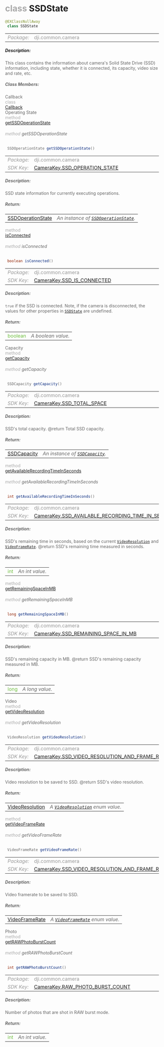 <div class="article"><h1 ><font color="#AAA">class </font>SSDState</h1></div>

~~~java
@EXClassNullAway
 class SSDState 
~~~

<html><table class="table-supportedby"><tr valign="top"><td width=15%><font color="#999"><i>Package:</i></td><td width=85%><font color="#999">dji.common.camera</td></tr></table></html>



##### Description:



<font color="#666">This class contains the information about camera's Solid State Drive (SSD) information, including state, whether it is connected, its capacity, video size and rate, etc.



##### Class Members:

<div class="api-row" id="djicamera_cameraupdatedssdstatecallbackinterface"><div class="api-col left">Callback</div><div class="api-col middle" style="color:#AAA">class</div><div class="api-col right"><a href="/Components/Camera/DJICamera_CameraUpdatedSSDStateCallbackInterface.html">Callback</a></div></div><div class="api-row" id="djicamera_djicamerassdstate_operationstate"><div class="api-col left">Operating State</div><div class="api-col middle" style="color:#AAA">method</div><div class="api-col right"><a class="trigger" href="#djicamera_djicamerassdstate_operationstate_inline">getSSDOperationState</a></div></div><div class="inline-doc" id="djicamera_djicamerassdstate_operationstate_inline"

><div class="article"><h6 ><font color="#AAA">method </font>getSSDOperationState</h6></div>

~~~java
 SSDOperationState getSSDOperationState() 
~~~

<html><table class="table-supportedby"><tr valign="top"><td width=15%><font color="#999"><i>Package:</i></td><td width=85%><font color="#999">dji.common.camera</td></tr><tr valign="top"><td width=15%><font color="#999"><i>SDK Key:</i></td><td width=85%><font color="#999"><a href="/Components/KeyManager/DJICameraKey.html#camerakey_ssd_operation_state_key">CameraKey.SSD_OPERATION_STATE</a></td></tr></table></html>



##### Description:



<font color="#666">SSD state information for currently executing operations.



##### Return:

<html><table class="table-inline-parameters"><tr valign="top"><td><font color="#70BF41"><a href="/Components/Camera/DJICamera_DJICameraSettingsDef.html#djicamera_djicamerassdoperationstate">SSDOperationState</a></td><td><font color="#666"><i>An instance of <code><a href="/Components/Camera/DJICamera_DJICameraSettingsDef.html#djicamera_djicamerassdoperationstate">SSDOperationState</a></code>.</i></td></tr></table></html></div>

<div class="api-row" id="djicamera_djicamerassdstate_isconnected"><div class="api-col left"></div><div class="api-col middle" style="color:#AAA">method</div><div class="api-col right"><a class="trigger" href="#djicamera_djicamerassdstate_isconnected_inline">isConnected</a></div></div><div class="inline-doc" id="djicamera_djicamerassdstate_isconnected_inline"

><div class="article"><h6 ><font color="#AAA">method </font>isConnected</h6></div>

~~~java
 boolean isConnected() 
~~~

<html><table class="table-supportedby"><tr valign="top"><td width=15%><font color="#999"><i>Package:</i></td><td width=85%><font color="#999">dji.common.camera</td></tr><tr valign="top"><td width=15%><font color="#999"><i>SDK Key:</i></td><td width=85%><font color="#999"><a href="/Components/KeyManager/DJICameraKey.html#camerakey_ssd_is_connected_key">CameraKey.SSD_IS_CONNECTED</a></td></tr></table></html>



##### Description:



<font color="#666"><code>true</code> if the SSD is connected. Note, if the camera is disconnected, the values for other properties in <code><a href="/Components/Camera/DJICamera_DJICameraSSDState.html#djicamera_djicamerassdstate">SSDState</a></code> are undefined.



##### Return:

<html><table class="table-inline-parameters"><tr valign="top"><td><font color="#70BF41">boolean</td><td><font color="#666"><i>A boolean value.</i></td></tr></table></html></div>

<div class="api-row" id="djicamera_djicamerassdstate_totalspace"><div class="api-col left">Capacity</div><div class="api-col middle" style="color:#AAA">method</div><div class="api-col right"><a class="trigger" href="#djicamera_djicamerassdstate_totalspace_inline">getCapacity</a></div></div><div class="inline-doc" id="djicamera_djicamerassdstate_totalspace_inline"

><div class="article"><h6 ><font color="#AAA">method </font>getCapacity</h6></div>

~~~java
 SSDCapacity getCapacity() 
~~~

<html><table class="table-supportedby"><tr valign="top"><td width=15%><font color="#999"><i>Package:</i></td><td width=85%><font color="#999">dji.common.camera</td></tr><tr valign="top"><td width=15%><font color="#999"><i>SDK Key:</i></td><td width=85%><font color="#999"><a href="/Components/KeyManager/DJICameraKey.html#camerakey_ssd_total_space_key">CameraKey.SSD_TOTAL_SPACE</a></td></tr></table></html>



##### Description:



<font color="#666">SSD's total capacity. @return Total SSD capacity.



##### Return:

<html><table class="table-inline-parameters"><tr valign="top"><td><font color="#70BF41"><a href="/Components/Camera/DJICamera_DJICameraSettingsDef.html#djicamera_djicamerassdcapacity">SSDCapacity</a></td><td><font color="#666"><i>An instance of <code><a href="/Components/Camera/DJICamera_DJICameraSettingsDef.html#djicamera_djicamerassdcapacity">SSDCapacity</a></code>.</i></td></tr></table></html></div>

<div class="api-row" id="djicamera_djicamerassdstate_availablerecordingtimeinseconds"><div class="api-col left"></div><div class="api-col middle" style="color:#AAA">method</div><div class="api-col right"><a class="trigger" href="#djicamera_djicamerassdstate_availablerecordingtimeinseconds_inline">getAvailableRecordingTimeInSeconds</a></div></div><div class="inline-doc" id="djicamera_djicamerassdstate_availablerecordingtimeinseconds_inline"

><div class="article"><h6 ><font color="#AAA">method </font>getAvailableRecordingTimeInSeconds</h6></div>

~~~java
 int getAvailableRecordingTimeInSeconds() 
~~~

<html><table class="table-supportedby"><tr valign="top"><td width=15%><font color="#999"><i>Package:</i></td><td width=85%><font color="#999">dji.common.camera</td></tr><tr valign="top"><td width=15%><font color="#999"><i>SDK Key:</i></td><td width=85%><font color="#999"><a href="/Components/KeyManager/DJICameraKey.html#camerakey_ssd_available_recording_time_in_seconds_key">CameraKey.SSD_AVAILABLE_RECORDING_TIME_IN_SECONDS</a></td></tr></table></html>



##### Description:



<font color="#666">SSD's remaining time in seconds, based on the current <code><a href="/Components/Camera/DJICamera_DJICameraSettingsDef.html#djicamera_djicameravideoresolution">VideoResolution</a></code> and <code><a href="/Components/Camera/DJICamera_DJICameraSettingsDef.html#djicamera_djicameravideoframerate">VideoFrameRate</a></code>. @return SSD's remaining time measured in seconds.



##### Return:

<html><table class="table-inline-parameters"><tr valign="top"><td><font color="#70BF41">int</td><td><font color="#666"><i>An int value.</i></td></tr></table></html></div>

<div class="api-row" id="djicamera_djicamerassdstate_remainingspaceinmegabytes"><div class="api-col left"></div><div class="api-col middle" style="color:#AAA">method</div><div class="api-col right"><a class="trigger" href="#djicamera_djicamerassdstate_remainingspaceinmegabytes_inline">getRemainingSpaceInMB</a></div></div><div class="inline-doc" id="djicamera_djicamerassdstate_remainingspaceinmegabytes_inline"

><div class="article"><h6 ><font color="#AAA">method </font>getRemainingSpaceInMB</h6></div>

~~~java
 long getRemainingSpaceInMB() 
~~~

<html><table class="table-supportedby"><tr valign="top"><td width=15%><font color="#999"><i>Package:</i></td><td width=85%><font color="#999">dji.common.camera</td></tr><tr valign="top"><td width=15%><font color="#999"><i>SDK Key:</i></td><td width=85%><font color="#999"><a href="/Components/KeyManager/DJICameraKey.html#camerakey_ssd_remaining_space_in_mb_key">CameraKey.SSD_REMAINING_SPACE_IN_MB</a></td></tr></table></html>



##### Description:



<font color="#666">SSD's remaining capacity in MB. @return SSD's remaining capacity measured in MB.



##### Return:

<html><table class="table-inline-parameters"><tr valign="top"><td><font color="#70BF41">long</td><td><font color="#666"><i>A long value.</i></td></tr></table></html></div>

<div class="api-row" id="djicamera_djicamerassdstate_videoresolution"><div class="api-col left">Video</div><div class="api-col middle" style="color:#AAA">method</div><div class="api-col right"><a class="trigger" href="#djicamera_djicamerassdstate_videoresolution_inline">getVideoResolution</a></div></div><div class="inline-doc" id="djicamera_djicamerassdstate_videoresolution_inline"

><div class="article"><h6 ><font color="#AAA">method </font>getVideoResolution</h6></div>

~~~java
 VideoResolution getVideoResolution() 
~~~

<html><table class="table-supportedby"><tr valign="top"><td width=15%><font color="#999"><i>Package:</i></td><td width=85%><font color="#999">dji.common.camera</td></tr><tr valign="top"><td width=15%><font color="#999"><i>SDK Key:</i></td><td width=85%><font color="#999"><a href="/Components/KeyManager/DJICameraKey.html#camerakey_ssd_video_resolution_and_frame_rate_key">CameraKey.SSD_VIDEO_RESOLUTION_AND_FRAME_RATE</a></td></tr></table></html>



##### Description:



<font color="#666">Video resolution to be saved to SSD. @return SSD's video resolution.



##### Return:

<html><table class="table-inline-parameters"><tr valign="top"><td><font color="#70BF41"><a href="/Components/Camera/DJICamera_DJICameraSettingsDef.html#djicamera_djicameravideoresolution">VideoResolution</a></td><td><font color="#666"><i>A <code><a href="/Components/Camera/DJICamera_DJICameraSettingsDef.html#djicamera_djicameravideoresolution">VideoResolution</a></code> enum value.</i></td></tr></table></html></div>

<div class="api-row" id="djicamera_djicamerassdstate_videoframerate"><div class="api-col left"></div><div class="api-col middle" style="color:#AAA">method</div><div class="api-col right"><a class="trigger" href="#djicamera_djicamerassdstate_videoframerate_inline">getVideoFrameRate</a></div></div><div class="inline-doc" id="djicamera_djicamerassdstate_videoframerate_inline"

><div class="article"><h6 ><font color="#AAA">method </font>getVideoFrameRate</h6></div>

~~~java
 VideoFrameRate getVideoFrameRate() 
~~~

<html><table class="table-supportedby"><tr valign="top"><td width=15%><font color="#999"><i>Package:</i></td><td width=85%><font color="#999">dji.common.camera</td></tr><tr valign="top"><td width=15%><font color="#999"><i>SDK Key:</i></td><td width=85%><font color="#999"><a href="/Components/KeyManager/DJICameraKey.html#camerakey_ssd_video_resolution_and_frame_rate_key">CameraKey.SSD_VIDEO_RESOLUTION_AND_FRAME_RATE</a></td></tr></table></html>



##### Description:



<font color="#666">Video framerate to be saved to SSD.



##### Return:

<html><table class="table-inline-parameters"><tr valign="top"><td><font color="#70BF41"><a href="/Components/Camera/DJICamera_DJICameraSettingsDef.html#djicamera_djicameravideoframerate">VideoFrameRate</a></td><td><font color="#666"><i>A <code><a href="/Components/Camera/DJICamera_DJICameraSettingsDef.html#djicamera_djicameravideoframerate">VideoFrameRate</a></code> enum value.</i></td></tr></table></html></div>

<div class="api-row" id="djicamera_djicamerassdstate_rawphotoburstcount"><div class="api-col left">Photo</div><div class="api-col middle" style="color:#AAA">method</div><div class="api-col right"><a class="trigger" href="#djicamera_djicamerassdstate_rawphotoburstcount_inline">getRAWPhotoBurstCount</a></div></div><div class="inline-doc" id="djicamera_djicamerassdstate_rawphotoburstcount_inline"

><div class="article"><h6 ><font color="#AAA">method </font>getRAWPhotoBurstCount</h6></div>

~~~java
 int getRAWPhotoBurstCount() 
~~~

<html><table class="table-supportedby"><tr valign="top"><td width=15%><font color="#999"><i>Package:</i></td><td width=85%><font color="#999">dji.common.camera</td></tr><tr valign="top"><td width=15%><font color="#999"><i>SDK Key:</i></td><td width=85%><font color="#999"><a href="/Components/KeyManager/DJICameraKey.html#camerakey_raw_photo_burst_count_key">CameraKey.RAW_PHOTO_BURST_COUNT</a></td></tr></table></html>



##### Description:



<font color="#666">Number of photos that are shot in RAW burst mode.



##### Return:

<html><table class="table-inline-parameters"><tr valign="top"><td><font color="#70BF41">int</td><td><font color="#666"><i>An int value.</i></td></tr></table></html></div>


